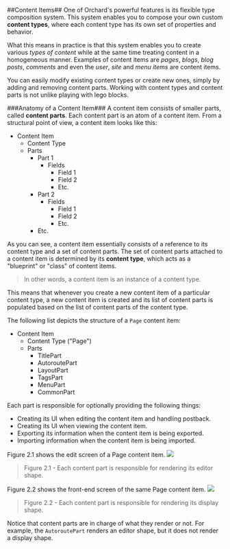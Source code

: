 ##Content Items##
One of Orchard's powerful features is its flexible type composition system.
This system enables you to compose your own custom **content types**, where each content type has its own set of properties and behavior.

What this means in practice is that this system enables you to create various *types of content* while at the same time treating content in a homogeneous manner. Examples of content items are *pages*, *blogs*, *blog posts*, *comments* and even the *user*, *site* and *menu items* are content items.

You can easily modify existing content types or create new ones, simply by adding and removing content parts. Working with content types and content parts is not unlike playing with lego blocks.

###Anatomy of a Content Item###
A content item consists of smaller parts, called ****content parts****. Each content part is an atom of a content item.
From a structural point of view, a content item looks like this:

- Content Item
	- Content Type
	- Parts
		- Part 1
			- Fields
				- Field 1
				- Field 2
				- Etc.
		- Part 2
			- Fields
				- Field 1
				- Field 2
				- Etc.
		- Etc.

As you can see, a content item essentially consists of a reference to its content type and a set of content parts. The set of content parts attached to a content item is determined by its **content type**, which acts as a "blueprint" or "class" of content items.

> In other words, a content item is an instance of a content type.

This means that whenever you create a new content item of a particular content type, a new content item is created and its list of content parts is populated based on the list of content parts of the content type.

The following list depicts the structure of a `Page` content item: 
    
- Content Item
	- Content Type ("Page")
	- Parts
		- TitlePart
		- AutoroutePart
		- LayoutPart
		- TagsPart
		- MenuPart
		- CommonPart

Each part is responsible for optionally providing the following things:

- Creating its UI when editing the content item and handling postback.
- Creating its UI when viewing the content item.
- Exporting its information when the content item is being exported.
- Importing information when the content item is being imported.

Figure 2.1 shows the edit screen of a Page content item.
![](http://i.imgur.com/XAaeuQh.png)
> Figure 2.1 - Each content part is responsible for rendering its editor shape.

Figure 2.2 shows the front-end screen of the same Page content item.
![](http://i.imgur.com/lrReyRg.png)
> Figure 2.2 - Each content part is responsible for rendering its display shape.

Notice that content parts are in charge of what they render or not. For example, the `AutoroutePart` renders an editor shape, but it does not render a display shape.